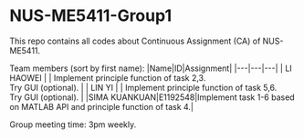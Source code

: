 
# NUS-ME5411-Group1

This repo contains all codes about Continuous Assignment (CA) of NUS-ME5411.

Team members (sort by first name):
|Name|ID|Assignment|
|---|---|---|
| LI HAOWEI     |          | Implement principle function of task 2,3.<br />Try GUI (optional). |
| LIN YI        |          | Implement principle function of task 5,6.<br />Try GUI (optional). |
|SIMA KUANKUAN|E1192548|Implement task 1-6 based on MATLAB API and principle function of task 4.|

Group meeting time: 3pm weekly.


